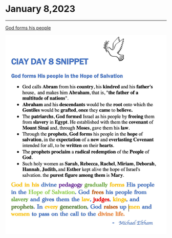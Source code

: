 # January 8,2023
---

[God forms his people](https://youtu.be/m6f2J4Cr3Ps)

![Day 8 Snippet](https://github.com/fernal73/CIAY/blob/main/January/jpgs/Day8Snippet.jpg?raw=true)
